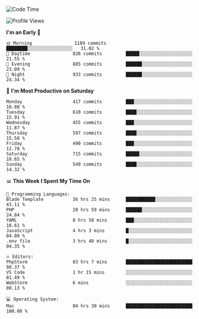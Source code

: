 <!--START_SECTION:waka-->
![Code Time](http://img.shields.io/badge/Code%20Time-2%2C701%20hrs%2029%20mins-blue)

![Profile Views](http://img.shields.io/badge/Profile%20Views-0-blue)

**I'm an Early 🐤** 

```text
🌞 Morning                1189 commits        ████████░░░░░░░░░░░░░░░░░   31.02 % 
🌆 Daytime                826 commits         █████░░░░░░░░░░░░░░░░░░░░   21.55 % 
🌃 Evening                885 commits         ██████░░░░░░░░░░░░░░░░░░░   23.09 % 
🌙 Night                  933 commits         ██████░░░░░░░░░░░░░░░░░░░   24.34 % 
```
📅 **I'm Most Productive on Saturday** 

```text
Monday                   417 commits         ███░░░░░░░░░░░░░░░░░░░░░░   10.88 % 
Tuesday                  610 commits         ████░░░░░░░░░░░░░░░░░░░░░   15.91 % 
Wednesday                455 commits         ███░░░░░░░░░░░░░░░░░░░░░░   11.87 % 
Thursday                 597 commits         ████░░░░░░░░░░░░░░░░░░░░░   15.58 % 
Friday                   490 commits         ███░░░░░░░░░░░░░░░░░░░░░░   12.78 % 
Saturday                 715 commits         █████░░░░░░░░░░░░░░░░░░░░   18.65 % 
Sunday                   549 commits         ████░░░░░░░░░░░░░░░░░░░░░   14.32 % 
```


📊 **This Week I Spent My Time On** 

```text
💬 Programming Languages: 
Blade Template           36 hrs 25 mins      ███████████░░░░░░░░░░░░░░   43.11 % 
PHP                      20 hrs 59 mins      ██████░░░░░░░░░░░░░░░░░░░   24.84 % 
YAML                     8 hrs 58 mins       ███░░░░░░░░░░░░░░░░░░░░░░   10.61 % 
JavaScript               4 hrs 3 mins        █░░░░░░░░░░░░░░░░░░░░░░░░   04.80 % 
.env file                3 hrs 40 mins       █░░░░░░░░░░░░░░░░░░░░░░░░   04.35 % 

🔥 Editors: 
PhpStorm                 83 hrs 7 mins       █████████████████████████   98.37 % 
VS Code                  1 hr 15 mins        ░░░░░░░░░░░░░░░░░░░░░░░░░   01.49 % 
WebStorm                 6 mins              ░░░░░░░░░░░░░░░░░░░░░░░░░   00.13 % 

💻 Operating System: 
Mac                      84 hrs 30 mins      █████████████████████████   100.00 % 
```


<!--END_SECTION:waka-->
